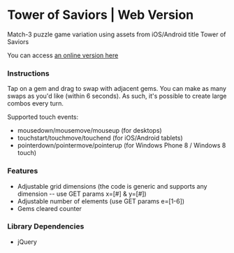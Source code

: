 Tower of Saviors | Web Version
==============================

Match-3 puzzle game variation using assets from iOS/Android title Tower of Saviors

You can access [an online version here](http://liouh.com/puzzle/)

### Instructions

Tap on a gem and drag to swap with adjacent gems. You can make as many swaps as you'd like (within 6 seconds). As such, it's possible to create large combos every turn.

Supported touch events:

* mousedown/mousemove/mouseup (for desktops)
* touchstart/touchmove/touchend (for iOS/Android tablets)
* pointerdown/pointermove/pointerup (for Windows Phone 8 / Windows 8 touch)

### Features

* Adjustable grid dimensions (the code is generic and supports any dimension -- use GET params x=[#] & y=[#])
* Adjustable number of elements (use GET params e=[1-6])
* Gems cleared counter

### Library Dependencies

* jQuery
